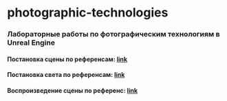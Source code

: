 # photographic-technologies
### Лабораторные работы по фотографическим технологиям в Unreal Engine 
#### Постановка сцены по референсам: [link](https://drive.google.com/drive/folders/1B_VpY5VpxEpee4xiEXDLLHR-hLSJKLpy?usp=sharing)
#### Постановка света по референсам: [link](https://drive.google.com/drive/folders/1hvJr5BZ8oCuusmadeoKU17xLQb88M1OJ?usp=sharing)
#### Воспроизведение сцены по референс: [link](https://drive.google.com/drive/folders/1LLXbuNiuFX2R1E3giw_SRR_EXZELz5Pk?usp=sharing)
